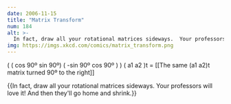 ```yaml
---
date: 2006-11-15
title: "Matrix Transform"
num: 184
alt: >-
  In fact, draw all your rotational matrices sideways.  Your professors will love it!  And then they'll go home and shrink.
img: https://imgs.xkcd.com/comics/matrix_transform.png
---
```

( ( cos 90º  sin 90º) ( -sin 90º cos 90º ) )  ( a1 a2 )t = [[The same (a1 a2)t matrix turned 90º to the right]]

{{In fact, draw all your rotational matrices sideways.  Your professors will love it!  And then they'll go home and shrink.}}
